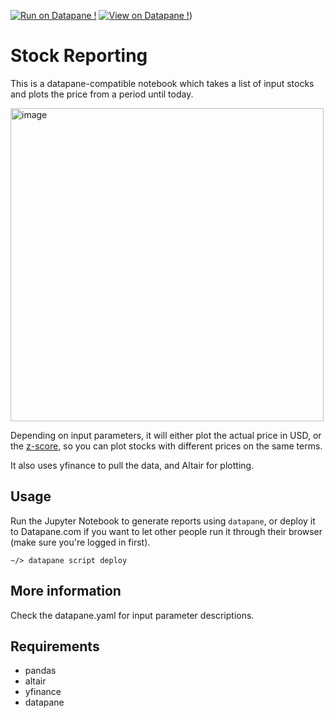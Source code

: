 [![Run on Datapane !](https://img.shields.io/badge/Datapane-Run%20script-1abc9c.svg)](https://datapane.com/leo/scripts/stock_analysis/)
[![View on Datapane !](https://img.shields.io/badge/Datapane-View%20sample%20report-ff69b4.svg)](https://datapane.com/leo/reports/stock_report_a9407a67/))

# Stock Reporting
This is a datapane-compatible notebook which takes a list of input stocks and plots the price from a period until today.

<img width="501" alt="image" src="https://user-images.githubusercontent.com/3541695/81616760-012c7380-93dc-11ea-8e7a-13ce12de50ad.png">

Depending on input parameters, it will either plot the actual price in USD, or the [z-score](https://en.wikipedia.org/wiki/Standard_score), so you can plot stocks with different prices on the same terms.

It also uses yfinance to pull the data, and Altair for plotting.

## Usage
Run the Jupyter Notebook to generate reports using `datapane`, or deploy it to Datapane.com if you want to let other people run it through their browser (make sure you're logged in first).

```
~/> datapane script deploy
```

## More information
Check the datapane.yaml for input parameter descriptions.

## Requirements

- pandas
- altair
- yfinance
- datapane
